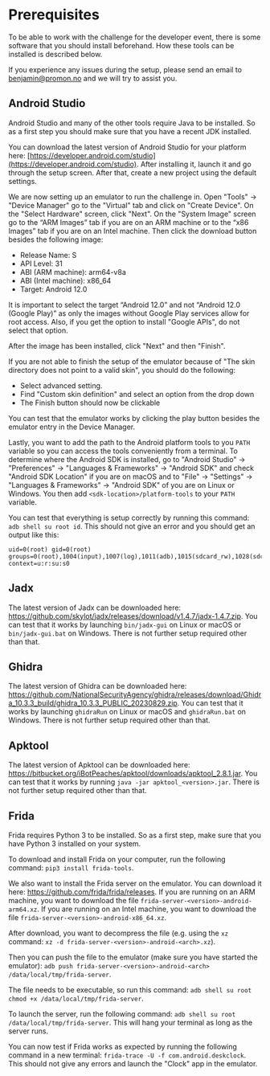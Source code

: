 # Prerequisites

To be able to work with the challenge for the developer event, there is some software that you should install beforehand. How these tools can be installed is described below.

If you experience any issues during the setup, please send an email to benjamin@promon.no and we will try to assist you.

## Android Studio
Android Studio and many of the other tools require Java to be installed. So as a first step you should make sure that you have a recent JDK installed.

You can download the latest version of Android Studio for your platform here: [https://developer.android.com/studio](https://developer.android.com/studio). After installing it, launch it and go through the setup screen. After that, create a new project using the default settings.

We are now setting up an emulator to run the challenge in. Open "Tools" -> "Device Manager" go to the "Virtual" tab and click on "Create Device". On the "Select Hardware" screen, click "Next". On the "System Image" screen go to the “ARM Images” tab if you are on an ARM machine or to the “x86 Images” tab if you are on an Intel machine. Then click the download button besides the following image:

* Release Name: S
* API Level: 31
* ABI (ARM machine): arm64-v8a
* ABI (Intel machine): x86_64
* Target: Android 12.0

It is important to select the target “Android 12.0” and not “Android 12.0 (Google Play)” as only the images without Google Play services allow for root access. Also, if you get the option to install  "Google APIs", do not select that option.

After the image has been installed, click "Next" and then "Finish".

If you are not able to finish the setup of the emulator because of "The skin directory does not point to a valid skin", you should do the following: 
- Select advanced setting.
- Find "Custom skin definition" and select an option from the drop down
- The Finish button should now be clickable

You can test that the emulator works by clicking the play button besides the emulator entry in the Device Manager.

Lastly, you want to add the path to the Android platform tools to you `PATH` variable so you can access the tools conveniently from a terminal. To determine where the Android SDK is installed, go to "Android Studio" -> "Preferences" -> "Languages & Frameworks" -> "Android SDK" and check "Android SDK Location" if you are on macOS and to "File" -> "Settings" -> "Languages & Frameworks" -> "Android SDK" of you are on Linux or Windows. You then add `<sdk-location>/platform-tools` to your `PATH` variable.

You can test that everything is setup correctly by running this command: `adb shell su root id`. This should not give an error and you should get an output like this:

```
uid=0(root) gid=0(root) groups=0(root),1004(input),1007(log),1011(adb),1015(sdcard_rw),1028(sdcard_r),1078(ext_data_rw),1079(ext_obb_rw),3001(net_bt_admin),3002(net_bt),3003(inet),3006(net_bw_stats),3009(readproc),3011(uhid) context=u:r:su:s0
```

## Jadx
The latest version of Jadx can be downloaded here: https://github.com/skylot/jadx/releases/download/v1.4.7/jadx-1.4.7.zip. You can test that it works by launching `bin/jadx-gui` on Linux or macOS or `bin/jadx-gui.bat` on Windows. There is not further setup required other than that.

## Ghidra
The latest version of Ghidra can be downloaded here: https://github.com/NationalSecurityAgency/ghidra/releases/download/Ghidra_10.3.3_build/ghidra_10.3.3_PUBLIC_20230829.zip. You can test that it works by launching `ghidraRun` on Linux or macOS and `ghidraRun.bat` on Windows. There is not further setup required other than that.

## Apktool
The latest version of Apktool can be downloaded here: https://bitbucket.org/iBotPeaches/apktool/downloads/apktool_2.8.1.jar. You can test that it works by running `java -jar apktool_<version>.jar`. There is not further setup required other than that.

## Frida
Frida requires Python 3 to be installed. So as a first step, make sure that you have Python 3 installed on your system.

To download and install Frida on your computer, run the following command: `pip3 install frida-tools`.

We also want to install the Frida server on the emulator. You can download it here: https://github.com/frida/frida/releases. If you are running on an ARM machine, you want to download the file `frida-server-<version>-android-arm64.xz`. If you are running on an Intel machine, you want to download the file `frida-server-<version>-android-x86_64.xz`.

After download, you want to decompress the file (e.g. using the `xz` command: `xz -d frida-server-<version>-android-<arch>.xz`).

Then you can push the file to the emulator (make sure you have started the emulator): `adb push frida-server-<version>-android-<arch> /data/local/tmp/frida-server`.

The file needs to be executable, so run this command: `adb shell su root chmod +x /data/local/tmp/frida-server`.

To launch the server, run the following command: `adb shell su root /data/local/tmp/frida-server`. This will hang your terminal as long as the server runs.

You can now test if Frida works as expected by running the following command in a new terminal: `frida-trace -U -f com.android.deskclock`. This should not give any errors and launch the "Clock" app in the emulator.
